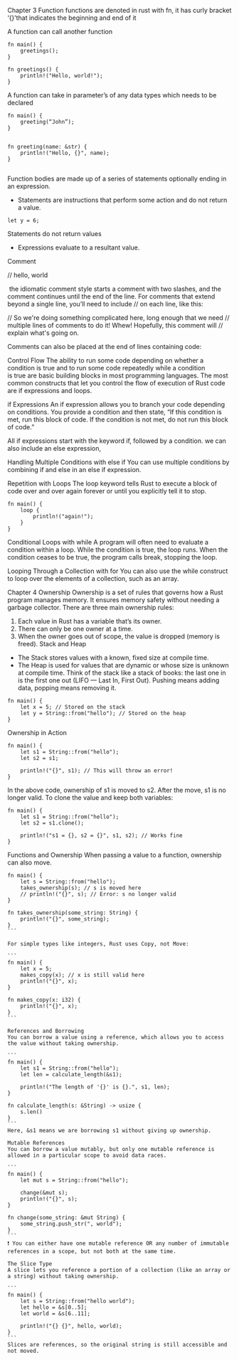 Chapter 3 
Function
functions are denoted in rust with fn, 
it has curly bracket  ‘{}’that indicates the beginning and end of it 

A function can call another function 

```
fn main() {
    greetings();
}

fn greetings() {
    println!("Hello, world!");
}

```

A function can take in parameter’s of any data types which needs to be declared 

```
fn main() {
    greeting(“John”);
}


fn greeting(name: &str) {
    println!("Hello, {}", name);
}


```

Function bodies are made up of a series of statements optionally ending in an expression. 

* Statements are instructions that perform some action and do not return a value.

```
let y = 6;
```
Statements do not return values


* Expressions evaluate to a resultant value. 


Comment 

// hello, world


 the idiomatic comment style starts a comment with two slashes, and the comment continues until the end of the line. For comments that extend beyond a single line, you’ll need to include // on each line, like this:

// So we're doing something complicated here, long enough that we need
// multiple lines of comments to do it! Whew! Hopefully, this comment will
// explain what's going on.

Comments can also be placed at the end of lines containing code:

Control Flow
The ability to run some code depending on whether a condition is true and to run some code repeatedly while a condition is true are basic building blocks in most programming languages. The most common constructs that let you control the flow of execution of Rust code are if expressions and loops.

if Expressions
An if expression allows you to branch your code depending on conditions. You provide a condition and then state, “If this condition is met, run this block of code. If the condition is not met, do not run this block of code.”


All if expressions start with the keyword if, followed by a condition. we can also include an else expression,

Handling Multiple Conditions with else if
You can use multiple conditions by combining if and else in an else if expression. 


Repetition with Loops
The loop keyword tells Rust to execute a block of code over and over again forever or until you explicitly tell it to stop.


```
fn main() {
    loop {
        println!("again!");
    }
}
```

Conditional Loops with while
A program will often need to evaluate a condition within a loop. While the condition is true, the loop runs. When the condition ceases to be true, the program calls break, stopping the loop. 


Looping Through a Collection with for
You can also use the while construct to loop over the elements of a collection, such as an array. 


Chapter 4
Ownership
Ownership is a set of rules that governs how a Rust program manages memory. It ensures memory safety without needing a garbage collector.
There are three main ownership rules:
1. Each value in Rust has a variable that’s its owner.
2. There can only be one owner at a time.
3. When the owner goes out of scope, the value is dropped (memory is freed).
Stack and Heap
* The Stack stores values with a known, fixed size at compile time.
* The Heap is used for values that are dynamic or whose size is unknown at compile time.
Think of the stack like a stack of books: the last one in is the first one out (LIFO — Last In, First Out).
Pushing means adding data, popping means removing it.

```
fn main() {
    let x = 5; // Stored on the stack
    let y = String::from("hello"); // Stored on the heap
}
```
Ownership in Action

```
fn main() {
    let s1 = String::from("hello");
    let s2 = s1;

    println!("{}", s1); // This will throw an error!
}
```
In the above code, ownership of s1 is moved to s2. After the move, s1 is no longer valid.
To clone the value and keep both variables:

```
fn main() {
    let s1 = String::from("hello");
    let s2 = s1.clone();

    println!("s1 = {}, s2 = {}", s1, s2); // Works fine
}
```

Functions and Ownership
When passing a value to a function, ownership can also move.

````
fn main() {
    let s = String::from("hello");
    takes_ownership(s); // s is moved here
    // println!("{}", s); // Error: s no longer valid
}

fn takes_ownership(some_string: String) {
    println!("{}", some_string);
}
```

For simple types like integers, Rust uses Copy, not Move:

```
fn main() {
    let x = 5;
    makes_copy(x); // x is still valid here
    println!("{}", x);
}

fn makes_copy(x: i32) {
    println!("{}", x);
}
```

References and Borrowing
You can borrow a value using a reference, which allows you to access the value without taking ownership.

```
fn main() {
    let s1 = String::from("hello");
    let len = calculate_length(&s1);

    println!("The length of '{}' is {}.", s1, len);
}

fn calculate_length(s: &String) -> usize {
    s.len()
}
```
Here, &s1 means we are borrowing s1 without giving up ownership.

Mutable References
You can borrow a value mutably, but only one mutable reference is allowed in a particular scope to avoid data races.

```
fn main() {
    let mut s = String::from("hello");

    change(&mut s);
    println!("{}", s);
}

fn change(some_string: &mut String) {
    some_string.push_str(", world");
}
```
❗ You can either have one mutable reference OR any number of immutable references in a scope, but not both at the same time.

The Slice Type
A slice lets you reference a portion of a collection (like an array or a string) without taking ownership.

```
fn main() {
    let s = String::from("hello world");
    let hello = &s[0..5];
    let world = &s[6..11];

    println!("{} {}", hello, world);
}
```
Slices are references, so the original string is still accessible and not moved.

